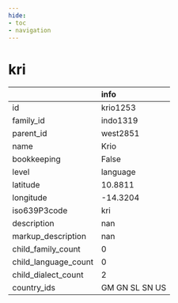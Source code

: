 ```yaml
---
hide:
- toc
- navigation
---
```

# kri
|                      | info           |
|:---------------------|:---------------|
| id                   | krio1253       |
| family_id            | indo1319       |
| parent_id            | west2851       |
| name                 | Krio           |
| bookkeeping          | False          |
| level                | language       |
| latitude             | 10.8811        |
| longitude            | -14.3204       |
| iso639P3code         | kri            |
| description          | nan            |
| markup_description   | nan            |
| child_family_count   | 0              |
| child_language_count | 0              |
| child_dialect_count  | 2              |
| country_ids          | GM GN SL SN US |